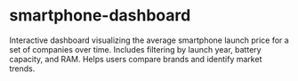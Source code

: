 # smartphone-dashboard
Interactive dashboard visualizing the average smartphone launch price for a set of companies over time. Includes filtering by launch year, battery capacity, and RAM. Helps users compare brands and identify market trends.
